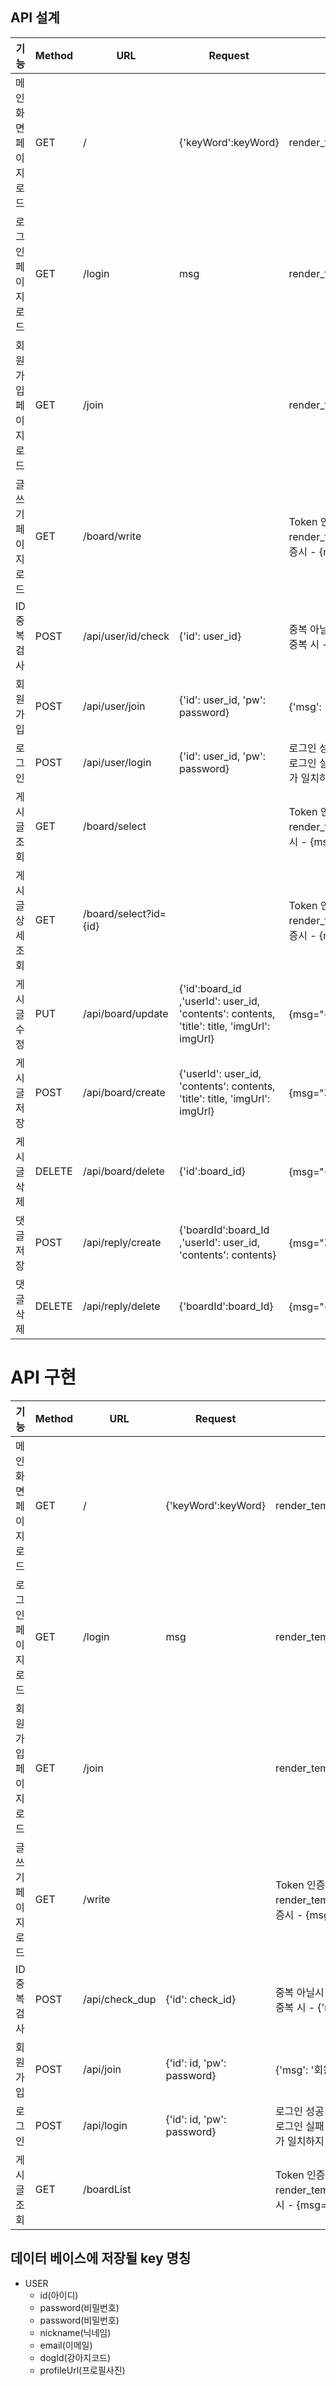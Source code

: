 

## API 설계

| 기능                 | Method | URL                   | Request                                                                                    | Response                                                                                                                            |
| -------------------- | ------ | --------------------- | ------------------------------------------------------------------------------------------ | ----------------------------------------------------------------------------------------------------------------------------------- |
| 메인화면 페이지 로드 | GET    | /                     | {'keyWord':keyWord}                                                                        | render_template('index.html',keyWord=keyWord)                                                                                       |
| 로그인 페이지 로드   | GET    | /login                | msg                                                                                        | render_template('login.html', msg=msg)                                                                                              |
| 회원가입 페이지 로드 | GET    | /join                 |                                                                                            | render_template('join.html')                                                                                                        |
| 글쓰기 페이지 로드   | GET    | /board/write          |                                                                                            | Token 인증시 - render_template('board_write.html'), Token 미인증시 - {msg="로그인 정보가 존재하지 않습니다."}                       |
| ID 중복검사          | POST   | /api/user/id/check    | {'id': user_id}                                                                            | 중복 아닐시 - {'msg': "사용 가능한 아이디 입니다."} 중복 시 - {'msg': "이미 존재하는 아이디 입니다."}                               |
| 회원가입             | POST   | /api/user/join        | {'id': user_id, 'pw': password}                                                            | {'msg': '회원가입이 완료되었습니다.'}                                                                                               |
| 로그인               | POST   | /api/user/login       | {'id': user_id, 'pw': password}                                                            | 로그인 성공 - {'result': 'success', 'token': token} 로그인 실패 - {'result': 'fail', 'msg': '아이디/비밀번호가 일치하지 않습니다.'} |
| 게시글 조회          | GET    | /board/select         |                                                                                            | Token 인증시 - render_template('board_list.html'), Token 미인증시 - {msg="로그인 정보가 존재하지 않습니다."}                        |
| 게시글 상세 조회     | GET    | /board/select?id={id} |                                                                                            | Token 인증시 - render_template('board_detail.html'), Token 미인증시 - {msg="로그인 정보가 존재하지 않습니다."}                      |
| 게시글 수정          | PUT    | /api/board/update     | {'id':board_id ,'userId': user_id, 'contents': contents, 'title': title, 'imgUrl': imgUrl} | {msg="수정되었습니다."}                                                                                                             |
| 게시글 저장          | POST   | /api/board/create     | {'userId': user_id, 'contents': contents, 'title': title, 'imgUrl': imgUrl}                | {msg="저장되었습니다."}                                                                                                             |
| 게시글 삭제          | DELETE | /api/board/delete     | {'id':board_id}                                                                            | {msg="삭제되었습니다."}                                                                                                             |
| 댓글 저장            | POST   | /api/reply/create     | {'boardId':board_Id ,'userId': user_id, 'contents': contents}                              | {msg="저장되었습니다."}                                                                                                             |
| 댓글 삭제            | DELETE | /api/reply/delete     | {'boardId':board_Id}                                                                       | {msg="삭제되었습니다."}                                                                                                             |

# API 구현

| 기능                 | Method | URL            | Request                    | Response                                                                                                                            |
| -------------------- | ------ | -------------- | -------------------------- | ----------------------------------------------------------------------------------------------------------------------------------- |
| 메인화면 페이지 로드 | GET    | /              | {'keyWord':keyWord}        | render_template('index.html',keyWord=keyWord)                                                                                       |
| 로그인 페이지 로드   | GET    | /login         | msg                        | render_template('login.html', msg=msg)                                                                                              |
| 회원가입 페이지 로드 | GET    | /join          |                            | render_template('join.html')                                                                                                        |
| 글쓰기 페이지 로드   | GET    | /write         |                            | Token 인증시 - render_template('board_write.html'), Token 미인증시 - {msg="로그인 정보가 존재하지 않습니다."}                       |
| ID 중복검사          | POST   | /api/check_dup | {'id': check_id}           | 중복 아닐시 - {'msg': "사용 가능한 아이디 입니다."} 중복 시 - {'msg': "이미 존재하는 아이디 입니다."}                               |
| 회원가입             | POST   | /api/join      | {'id': id, 'pw': password} | {'msg': '회원가입이 완료되었습니다.'}                                                                                               |
| 로그인               | POST   | /api/login     | {'id': id, 'pw': password} | 로그인 성공 - {'result': 'success', 'token': token} 로그인 실패 - {'result': 'fail', 'msg': '아이디/비밀번호가 일치하지 않습니다.'} |
| 게시글 조회          | GET    | /boardList     |                            | Token 인증시 - render_template('board_list.html'), Token 미인증시 - {msg="로그인 정보가 존재하지 않습니다."}                        |

## 데이터 베이스에 저장될 key 명칭

- USER
  - id(아이디)
  - password(비밀번호)
  - password(비밀번호)
  - nickname(닉네임)
  - email(이메일)
  - dogId(강아지코드)
  - profileUrl(프로필사진)
